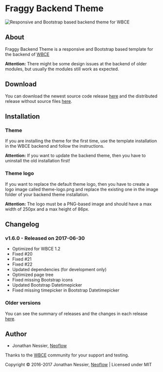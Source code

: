 # Fraggy Backend Theme

![Responsive and Bootstrap based backend theme for WBCE](https://github.com/Neoflow/Fraggy-Backend-Theme/blob/master/images/example.png "Responsive and Bootstrap based backend theme for WBCE")

## About

Fraggy Backend Theme is a responsive and Bootstrap based template for the backend of [WBCE](http://wbce.org)

**Attention:** There might be some design issues at the backend of older modules, but usually the modules still work as expected.

## Download

You can download the newest source code release [here](https://github.com/rjgamer/Fraggy-Backend-Theme/releases) and the distributed release without source files [here](https://fraggy.neoflow.ch/downloads/).

## Installation

### Theme

If you are installing the theme for the first time, use the template installation in the WBCE backend and follow the instructions.

**Attention:** If you want to update the backend theme, then you have to uninstall the old installation first!

### Theme logo

If you want to replace the default theme logo, then you have to create a logo image called theme-logo.png and replace the existing one in the image folder of your backend theme installation.

**Attention:** The logo must be a PNG-based image and should have a max width of 250px and a max height of 86px.

## Changelog

### v1.6.0 - Released on 2017-06-30

 * Optimized for WBCE 1.2
 * Fixed #20
 * Fixed #21
 * Fixed #22
 * Updated dependencies (for development only)
 * Optimized page tree
 * Fixed missing Bootstrap icons
 * Updated Bootstrap Datetimepicker
 * Fixed missing timepicker in Bootstrap Datetimepicker

### Older versions

You can see the summary of releases and the changes in each release [here](https://github.com/rjgamer/Fraggy-Backend-Theme/releases).

## Author

* Jonathan Nessier, [Neoflow](https://www.neoflow.ch)

Thanks to the [WBCE](http://wbce.org) community for your support and testing.

Copyright © 2016-2017 Jonathan Nessier, [Neoflow](https://www.neoflow.ch) | Licensed under MIT

